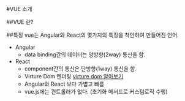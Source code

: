 #VUE 소개

##VUE 란?

##특징
vue는 Angular와 React의 몇가지의 특징을 착안하여 만들어진 언어.  
* Angular  
    * data binding간의 데이터는 양방향(2way) 통신을 함.  
* React  
    * component간의 통신은 단방향(1way) 통신을 함.  
    * Virture Dom 렌더링 [virture dom 알아보기](/zzangsuni/vue/src/master/5.%20vue%20dom/)  
    * Angular와 React 보다 가볍고 빠름  
    * vue.js에는 컨트롤러가 없다. (초기화 메서드로 커스텀로직 수행)  